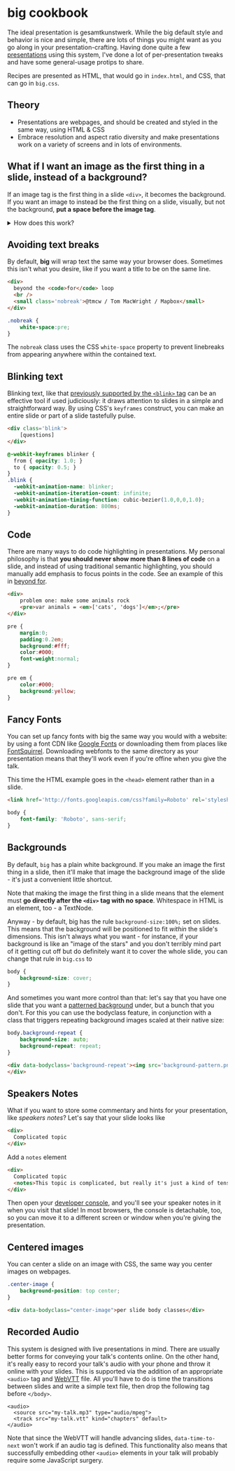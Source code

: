 # big cookbook

The ideal presentation is gesamtkunstwerk. While the big default style and
behavior is nice and simple, there are lots of things you might want as
you go along in your presentation-crafting. Having done
quite a few [presentations](http://www.macwright.org/presentations/)
using this system, I've done a lot of per-presentation tweaks and have some
general-usage protips to share.

Recipes are presented as HTML, that would go in `index.html`, and CSS,
that can go in `big.css`.

## Theory

* Presentations are webpages, and should be created and styled in the same
  way, using HTML & CSS
* Embrace resolution and aspect ratio diversity and make presentations
  work on a variety of screens and in lots of environments.

## What if I want an image as the first thing in a slide, instead of a background?

If an image tag is the first thing in a slide `<div>`, it becomes the background. If you
want an image to instead be the first thing on a slide, visually, but not the background,
**put a space before the image tag**.

<details>
<summary>How does this work?</summary>

`big` looks for the 'first child' (`.firstChild`) of the slide to see if it can
grab a background image. Spaces and other text are nodes: `TextNode` nodes in
particular, so if there's one of them at the beginning of a slide, big _won't_
use the image, since it'll then be the second node.
</details>

## Avoiding text breaks

By default, **big** will wrap text the same way your browser does. Sometimes
this isn't what you desire, like if you want a title to be on the same line.

```html
<div>
  beyond the <code>for</code> loop
  <br />
  <small class='nobreak'>@tmcw / Tom MacWright / Mapbox</small>
</div>
```

```css
.nobreak {
    white-space:pre;
}
```

The `nobreak` class uses the CSS `white-space` property to prevent linebreaks
from appearing anywhere within the contained text.

## Blinking text

Blinking text, like that [previously supported by the `<blink>` tag](https://en.wikipedia.org/wiki/Blink_element)
can be an effective tool if used judiciously: it draws attention to
slides in a simple and straightforward way. By using CSS's `keyframes`
construct, you can make an entire slide or part of a slide tastefully
pulse.

```html
<div class='blink'>
    [questions]
</div>
```

```css
@-webkit-keyframes blinker {
  from { opacity: 1.0; }
  to { opacity: 0.5; }
}
.blink {
  -webkit-animation-name: blinker;
  -webkit-animation-iteration-count: infinite;
  -webkit-animation-timing-function: cubic-bezier(1.0,0,0,1.0);
  -webkit-animation-duration: 800ms;
}
```

## Code

There are many ways to do code highlighting in presentations. My personal
philosophy is that **you should never show more than 8 lines of code**
on a slide, and instead of using traditional semantic highlighting, you should
manually add emphasis to focus points in the code. See an example of this
in [beyond for](http://www.macwright.org/presentations/beyondfor/#15).

```html
<div>
    problem one: make some animals rock
    <pre>var animals = <em>['cats', 'dogs']</em>;</pre>
</div>
```

```css
pre {
    margin:0;
    padding:0.2em;
    background:#fff;
    color:#000;
    font-weight:normal;
}

pre em {
    color:#000;
    background:yellow;
}
```

## Fancy Fonts

You can set up fancy fonts with big the same way you would with a website:
by using a font CDN like [Google Fonts](http://www.google.com/fonts)
or downloading them from places like [FontSquirrel](http://www.fontsquirrel.com/).
Downloading webfonts to the same directory as your presentation
means that they'll work even if you're offine when you give the talk.

This time the HTML example goes in the `<head>` element rather than in a slide.

```html
<link href='http://fonts.googleapis.com/css?family=Roboto' rel='stylesheet' type='text/css'>
```

```css
body {
    font-family: 'Roboto', sans-serif;
}
```

## Backgrounds

By default, `big` has a plain white background. If you make an image the first
thing in a slide, then it'll make that image the background image of the slide -
it's just a convenient little shortcut.

Note that making the image the first thing in a slide means that the element
must **go directly after the `<div>` tag with no space**. Whitespace in HTML
is an element, too - a TextNode.

Anyway - by default, big has the rule `background-size:100%;` set on slides.
This means that the background will be positioned to fit _within_ the slide's
dimensions. This isn't always what you want - for instance, if your background
is like an "image of the stars" and you don't terribly mind part of it
getting cut off but do definitely want it to cover the whole slide, you can
change that rule in `big.css` to

```css
body {
    background-size: cover;
}
```

And sometimes you want more control than that: let's say that you have
one slide that you want a [patterned background](http://www.macwright.org/presentations/projections/#0)
under, but a bunch that you don't. For this you can use the bodyclass feature,
in conjunction with a class that triggers repeating background images scaled
at their native size:

```css
body.background-repeat {
    background-size: auto;
    background-repeat: repeat;
}
```

```html
<div data-bodyclass='background-repeat'><img src='background-pattern.png' />
</div>
```

## Speakers Notes

What if you want to store some commentary and hints for your presentation, like
_speakers notes_? Let's say that your slide looks like

```html
<div>
  Complicated topic
</div>
```

Add a `notes` element

```html
<div>
  Complicated topic
  <notes>This topic is complicated, but really it's just a kind of tensor</notes>
</div>
```

Then open your [developer console](http://debugbrowser.com/), and you'll see your
speaker notes in it when you visit that slide! In most browsers, the console is detachable,
too, so you can move it to a different screen or window when you're giving the presentation.

## Centered images

You can center a slide on an image with CSS, the same way you center images on webpages.

```css
.center-image {
    background-position: top center;
}
```

```html
<div data-bodyclass="center-image">per slide body classes</div>
```

## Recorded Audio

This system is designed with live presentations in mind. There are usually better forms for conveying your talk's contents online. On the other hand, it's really easy to record your talk's audio with your phone and throw it online with your slides. This is supported via the addition of an appropriate `<audio>` tag and [WebVTT](https://developer.mozilla.org/en-US/docs/Web/API/WebVTT_API) file. All you'll have to do is time the transitions between slides and write a simple text file, then drop the following tag before `</body>`.

```
<audio>
  <source src="my-talk.mp3" type="audio/mpeg">
  <track src="my-talk.vtt" kind="chapters" default>
</audio>
```

Note that since the WebVTT will handle advancing slides, `data-time-to-next` won't work if an audio tag is defined. This functionality also means that successfully embedding other `<audio>` elements in your talk will probably require some JavaScript surgery.
